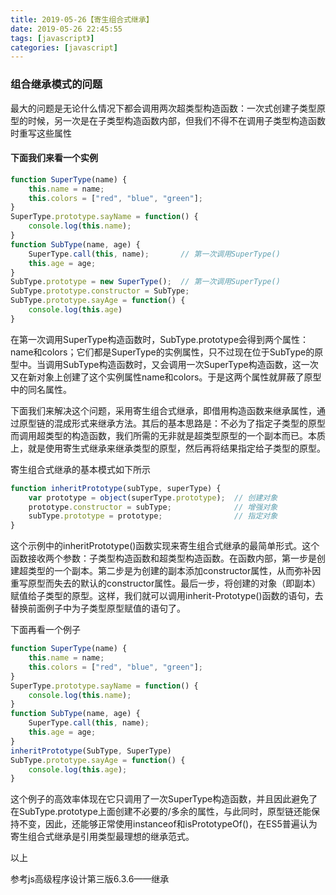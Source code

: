 ```yaml
---
title: 2019-05-26【寄生组合式继承】
date: 2019-05-26 22:45:55
tags: [javascript》]
categories: [javascript]
---
```


### 组合继承模式的问题  

最大的问题是无论什么情况下都会调用两次超类型构造函数：一次式创建子类型原型的时候，另一次是在子类型构造函数内部，但我们不得不在调用子类型构造函数时重写这些属性

#### 下面我们来看一个实例

```js
function SuperType(name) {
    this.name = name;
    this.colors = ["red", "blue", "green"];
}
SuperType.prototype.sayName = function() {
    console.log(this.name);
}
function SubType(name, age) {
    SuperType.call(this, name);       // 第一次调用SuperType()
    this.age = age;
}
SubType.prototype = new SuperType();  // 第一次调用SuperType()
SubType.prototype.constructor = SubType;
SubType.prototype.sayAge = function() {
    console.log(this.age)
}
```

在第一次调用SuperType构造函数时，SubType.prototype会得到两个属性：name和colors；它们都是SuperType的实例属性，只不过现在位于SubType的原型中。当调用SubType构造函数时，又会调用一次SuperType构造函数，这一次又在新对象上创建了这个实例属性name和colors。于是这两个属性就屏蔽了原型中的同名属性。

下面我们来解决这个问题，采用寄生组合式继承，即借用构造函数来继承属性，通过原型链的混成形式来继承方法。其后的基本思路是：不必为了指定子类型的原型而调用超类型的构造函数，我们所需的无非就是超类型原型的一个副本而已。本质上，就是使用寄生式继承来继承类型的原型，然后再将结果指定给子类型的原型。

寄生组合式继承的基本模式如下所示

```js
function inheritPrototype(subType, superType) {
    var prototype = object(superType.prototype);  // 创建对象
    prototype.constructor = subType;              // 增强对象
    subType.prototype = prototype;                // 指定对象
}
```

这个示例中的inheritPrototype()函数实现来寄生组合式继承的最简单形式。这个函数接收两个参数：子类型构造函数和超类型构造函数。在函数内部，第一步是创建超类型的一个副本。第二步是为创建的副本添加constructor属性，从而弥补因重写原型而失去的默认的constructor属性。最后一步，将创建的对象（即副本）赋值给子类型的原型。这样，我们就可以调用inherit-Prototype()函数的语句，去替换前面例子中为子类型原型赋值的语句了。

下面再看一个例子
```js
function SuperType(name) {
    this.name = name;
    this.colors = ["red", "blue", "green"];
}
SuperType.prototype.sayName = function() {
    console.log(this.name);
}
function SubType(name, age) {
    SuperType.call(this, name);
    this.age = age;
}
inheritPrototype(SubType, SuperType)
SubType.prototype.sayAge = function() {
    console.log(this.age);
}
```

这个例子的高效率体现在它只调用了一次SuperType构造函数，并且因此避免了在SubType.prototype上面创建不必要的/多余的属性，与此同时，原型链还能保持不变，因此，还能够正常使用instanceof和isPrototypeOf()，在ES5普遍认为寄生组合式继承是引用类型最理想的继承范式。

以上

参考js高级程序设计第三版6.3.6——继承